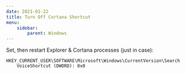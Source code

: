 ```yaml
---
date: 2021-01-22
title: Turn Off Cortana Shortcut
menu:
    sidebar:
        parent: Windows
---
```


Set, then restart Explorer & Cortana processes (just in case):
```
HKEY_CURRENT_USER\SOFTWARE\Microsoft\Windows\CurrentVersion\Search
	VoiceShortcut (DWORD): 0x0
```